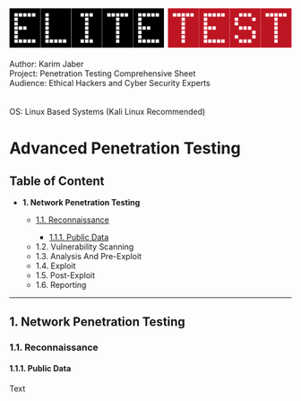 <img src="https://github.com/Afriness/Advanced-Penetration-testing/blob/main/elitetest-logo.png"><img><br><br>
<span>Author: Karim Jaber</span><br>
<span>Project: Penetration Testing Comprehensive Sheet</span><br>
<span>Audience: Ethical Hackers and Cyber Security Experts</span><br><br><br>
<span>OS: Linux Based Systems (Kali Linux Recommended)</span><br>

# Advanced Penetration Testing

<h2>Table of Content</h2>

<ul>
  <li><strong>1. Network Penetration Testing</strong></li>
  <ul>
    <li><a href="#reconnaissance">1.1. Reconnaissance</a></li>
    <ul>
      <li><a href="#public-data">1.1.1. Public Data</a></li>
    </ul>
    <li>1.2. Vulnerability Scanning</li>
    <li>1.3. Analysis And Pre-Exploit</li>
    <li>1.4. Exploit</li>
    <li>1.5. Post-Exploit</li>
    <li>1.6. Reporting</li>
  </ul>
</ul>
<hr>
<h2>1. Network Penetration Testing</h2>

<h3 id="reconnaissance">1.1. Reconnaissance</h3>

<h4 id="public-data">1.1.1. Public Data</h4>

<p>Text</p>
